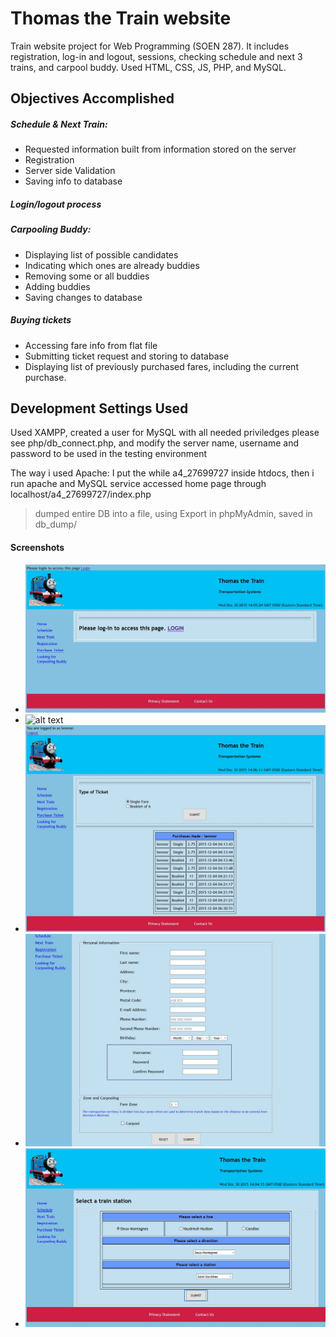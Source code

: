 # Thomas the Train website

Train website project for Web Programming (SOEN 287). It includes registration, log-in and logout, sessions, checking schedule and next 3 trains, and carpool buddy. Used HTML, CSS, JS, PHP, and MySQL.

## Objectives Accomplished 

##### Schedule & Next Train:
 - Requested information built from information stored on the server
 - Registration
 - Server side Validation
 - Saving info to database
 

##### Login/logout process

##### Carpooling Buddy:
 - Displaying list of possible candidates
- Indicating which ones are already buddies
 - Removing some or all buddies
 - Adding buddies
 - Saving changes to database

##### Buying tickets
 - Accessing fare info from flat file
 - Submitting ticket request and storing to database
 - Displaying list of previously purchased fares, including the current purchase.

## Development Settings Used
Used XAMPP, created a user for MySQL with all needed priviledges
please see php/db_connect.php, and modify the server name, username and password
to be used in the testing environment

The way i used Apache:
I put the while a4_27699727 inside htdocs, then i run apache and MySQL service
accessed home page through
localhost/a4_27699727/index.php
>dumped entire DB into a file, using Export in phpMyAdmin, saved in
>db_dump/

#### Screenshots

* ![alt text](https://github.com/lenmorld/train_website/blob/master/screenshots/before_puchase.JPG "Logo Title Text 1")
* ![alt text](https://github.com/lenmorld/train_website/blob/master/screenshotss/home.JPG "Logo Title Text 1")
* ![alt text](https://github.com/lenmorld/train_website/blob/master/screenshots/purchase.JPG "Logo Title Text 1")
* ![alt text](https://github.com/lenmorld/train_website/blob/master/screenshots/registration.JPG "Logo Title Text 1")
* ![alt text](https://github.com/lenmorld/train_website/blob/master/screenshots/schedule.JPG "Logo Title Text 1")



